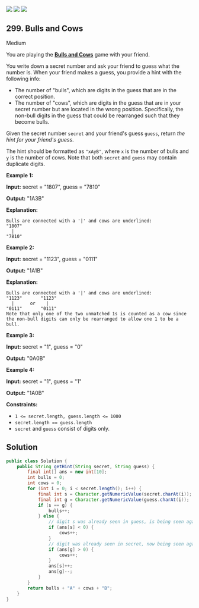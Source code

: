 [![](https://img.shields.io/github/stars/javadev/LeetCode-in-Java?label=Stars&style=flat-square)](https://github.com/javadev/LeetCode-in-Java)
[![](https://img.shields.io/github/forks/javadev/LeetCode-in-Java?label=Fork%20me%20on%20GitHub%20&style=flat-square)](https://github.com/javadev/LeetCode-in-Java/fork)
[![](https://img.shields.io/badge/-LeetCode%20in%20Kotlin-blue?style=flat-square)](https://github.com/javadev/LeetCode-in-Kotlin)

## 299\. Bulls and Cows

Medium

You are playing the **[Bulls and Cows](https://en.wikipedia.org/wiki/Bulls_and_Cows)** game with your friend.

You write down a secret number and ask your friend to guess what the number is. When your friend makes a guess, you provide a hint with the following info:

*   The number of "bulls", which are digits in the guess that are in the correct position.
*   The number of "cows", which are digits in the guess that are in your secret number but are located in the wrong position. Specifically, the non-bull digits in the guess that could be rearranged such that they become bulls.

Given the secret number `secret` and your friend's guess `guess`, return _the hint for your friend's guess_.

The hint should be formatted as `"xAyB"`, where `x` is the number of bulls and `y` is the number of cows. Note that both `secret` and `guess` may contain duplicate digits.

**Example 1:**

**Input:** secret = "1807", guess = "7810"

**Output:** "1A3B"

**Explanation:**

    Bulls are connected with a '|' and cows are underlined:
    "1807"
      |
    "7810"

**Example 2:**

**Input:** secret = "1123", guess = "0111"

**Output:** "1A1B"

**Explanation:**

    Bulls are connected with a '|' and cows are underlined:
    "1123"       "1123"
      |      or    |
    "0111"       "0111"
    Note that only one of the two unmatched 1s is counted as a cow since the non-bull digits can only be rearranged to allow one 1 to be a bull. 

**Example 3:**

**Input:** secret = "1", guess = "0"

**Output:** "0A0B" 

**Example 4:**

**Input:** secret = "1", guess = "1"

**Output:** "1A0B" 

**Constraints:**

*   `1 <= secret.length, guess.length <= 1000`
*   `secret.length == guess.length`
*   `secret` and `guess` consist of digits only.

## Solution

```java
public class Solution {
    public String getHint(String secret, String guess) {
        final int[] ans = new int[10];
        int bulls = 0;
        int cows = 0;
        for (int i = 0; i < secret.length(); i++) {
            final int s = Character.getNumericValue(secret.charAt(i));
            final int g = Character.getNumericValue(guess.charAt(i));
            if (s == g) {
                bulls++;
            } else {
                // digit s was already seen in guess, is being seen again in secret
                if (ans[s] < 0) {
                    cows++;
                }
                // digit was already seen in secret, now being seen again in guess
                if (ans[g] > 0) {
                    cows++;
                }
                ans[s]++;
                ans[g]--;
            }
        }
        return bulls + "A" + cows + "B";
    }
}
```